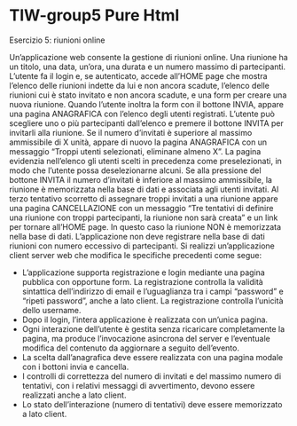 # TIW-group5 Pure Html

Esercizio 5: riunioni online

Un’applicazione web consente la gestione di riunioni online. Una riunione ha un titolo, una data, un’ora, una
durata e un numero massimo di partecipanti. L’utente fa il login e, se autenticato, accede all’HOME page che
mostra l’elenco delle riunioni indette da lui e non ancora scadute, l’elenco delle riunioni cui è stato invitato e non
ancora scadute, e una form per creare una nuova riunione. Quando l’utente inoltra la form con il bottone INVIA,
appare una pagina ANAGRAFICA con l’elenco degli utenti registrati. L’utente può scegliere uno o più partecipanti
dall’elenco e premere il bottone INVITA per invitarli alla riunione. Se il numero d’invitati è superiore al massimo
ammissibile di X unità, appare di nuovo la pagina ANAGRAFICA con un messaggio “Troppi utenti selezionati,
eliminane almeno X”. La pagina evidenzia nell’elenco gli utenti scelti in precedenza come preselezionati, in modo
che l’utente possa deselezionarne alcuni. Se alla pressione del bottone INVITA il numero d’invitati è inferiore al
massimo ammissibile, la riunione è memorizzata nella base di dati e associata agli utenti invitati. Al terzo tentativo
scorretto di assegnare troppi invitati a una riunione appare una pagina CANCELLAZIONE con un messaggio “Tre
tentativi di definire una riunione con troppi partecipanti, la riunione non sarà creata” e un link per tornare
all’HOME page. In questo caso la riunione NON è memorizzata nella base di dati. L’applicazione non deve
registrare nella base di dati riunioni con numero eccessivo di partecipanti.
Si realizzi un’applicazione client server web che modifica le specifiche precedenti come segue:
- L’applicazione supporta registrazione e login mediante una pagina pubblica con opportune form. La
registrazione controlla la validità sintattica dell’indirizzo di email e l’uguaglianza tra i campi “password” e
“ripeti password”, anche a lato client. La registrazione controlla l’unicità dello username.
- Dopo il login, l’intera applicazione è realizzata con un’unica pagina.
- Ogni interazione dell’utente è gestita senza ricaricare completamente la pagina, ma produce l’invocazione
asincrona del server e l’eventuale modifica del contenuto da aggiornare a seguito dell’evento.
- La scelta dall’anagrafica deve essere realizzata con una pagina modale con i bottoni invia e cancella.
- I controlli di correttezza del numero di invitati e del massimo numero di tentativi, con i relativi messaggi di
avvertimento, devono essere realizzati anche a lato client.
- Lo stato dell’interazione (numero di tentativi) deve essere memorizzato a lato client.
